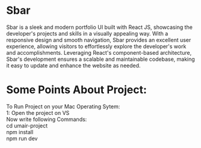 # Sbar
Sbar is a sleek and modern portfolio UI built with React JS, showcasing the developer's projects and skills in a visually appealing way. With a responsive design and smooth navigation, Sbar provides an excellent user experience, allowing visitors to effortlessly explore the developer's work and accomplishments. Leveraging React's component-based architecture, Sbar's development ensures a scalable and maintainable codebase, making it easy to update and enhance the website as needed.
# Some Points About Project:
To Run Project on your Mac Operating Sytem:
<br />
1: Open the project on VS
<br />
Now write following Commands:
<br />
cd umair-project
<br />
npm install
<br />
npm run dev



